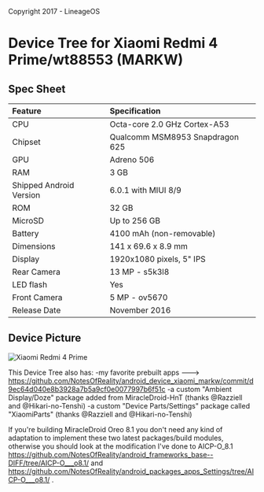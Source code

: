 Copyright 2017 - LineageOS

# Device Tree for Xiaomi Redmi 4 Prime/wt88553 (MARKW) 

## Spec Sheet

| Feature                 | Specification                     |
| :---------------------- | :-------------------------------- |
| CPU                     | Octa-core 2.0 GHz Cortex-A53      |
| Chipset                 | Qualcomm MSM8953 Snapdragon 625   |
| GPU                     | Adreno 506                        |
| RAM                     | 3 GB                              |
| Shipped Android Version | 6.0.1 with MIUI 8/9               |
| ROM                     | 32 GB                             |
| MicroSD                 | Up to 256 GB                      |
| Battery                 | 4100 mAh (non-removable)          |
| Dimensions              | 141 x 69.6 x 8.9 mm               |
| Display                 | 1920x1080 pixels, 5" IPS          |
| Rear Camera             | 13 MP - s5k3l8                    |
| LED flash               | Yes                               |
| Front Camera            | 5 MP - ov5670                     |
| Release Date            | November 2016                     |

## Device Picture

![Xiaomi Redmi 4 Prime](http://cdn2.gsmarena.com/vv/pics/xiaomi/xiaomi-redmi-4-prime-2.jpg "Xiaomi Redmi 4 Prime")

This Device Tree also has:
-my favorite prebuilt apps ---> https://github.com/NotesOfReality/android_device_xiaomi_markw/commit/d9ec64d040e8b3928a7b5a9cf0e0077997b6f51c
-a custom "Ambient Display/Doze" package added from MiracleDroid-HnT (thanks @Razziell and @Hikari-no-Tenshi)
-a custom "Device Parts/Settings" package called "XiaomiParts" (thanks @Razziell and @Hikari-no-Tenshi)

If you're building MiracleDroid Oreo 8.1 you don't need any kind of adaptation to implement these two latest packages/build modules, otherwise you should look at the modification I've done to AICP-O_8.1 https://github.com/NotesOfReality/android_frameworks_base--DIFF/tree/AICP-O___o8.1/ and https://github.com/NotesOfReality/android_packages_apps_Settings/tree/AICP-O___o8.1/ .
